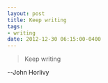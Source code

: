 ```yaml
---
layout: post
title: Keep writing
tags: 
- writing
date: 2012-12-30 06:15:00-0400
---
```

> Keep writing

--John Horlivy